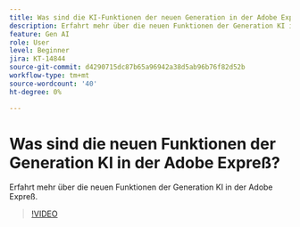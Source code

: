 ```yaml
---
title: Was sind die KI-Funktionen der neuen Generation in der Adobe Expreß?
description: Erfahrt mehr über die neuen Funktionen der Generation KI in der Adobe Expreß.
feature: Gen AI
role: User
level: Beginner
jira: KT-14844
source-git-commit: d4290715dc87b65a96942a38d5ab96b76f82d52b
workflow-type: tm+mt
source-wordcount: '40'
ht-degree: 0%

---
```


# Was sind die neuen Funktionen der Generation KI in der Adobe Expreß?

Erfahrt mehr über die neuen Funktionen der Generation KI in der Adobe Expreß.

>[!VIDEO](https://video.tv.adobe.com/v/3427018?quality=12&learn=on&hidetitle=true)
